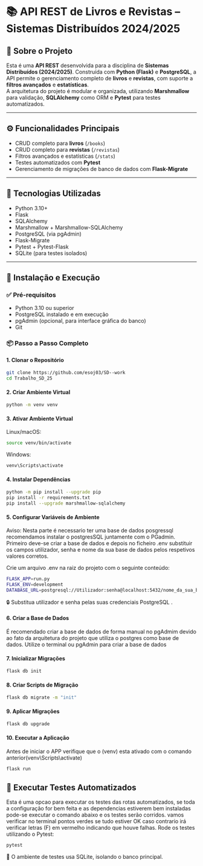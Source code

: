 # 📚 API REST de Livros e Revistas – Sistemas Distribuídos 2024/2025

## 📖 Sobre o Projeto

Esta é uma **API REST** desenvolvida para a disciplina de **Sistemas Distribuídos (2024/2025)**. Construída com **Python (Flask)** e **PostgreSQL**, a API permite o gerenciamento completo de **livros** e **revistas**, com suporte a **filtros avançados** e **estatísticas**.  
A arquitetura do projeto é modular e organizada, utilizando **Marshmallow** para validação, **SQLAlchemy** como ORM e **Pytest** para testes automatizados.

---

## ⚙️ Funcionalidades Principais

- CRUD completo para **livros** (`/books`)
- CRUD completo para **revistas** (`/revistas`)
- Filtros avançados e estatísticas (`/stats`)
- Testes automatizados com **Pytest**
- Gerenciamento de migrações de banco de dados com **Flask-Migrate**

---

## 🧰 Tecnologias Utilizadas

- Python 3.10+
- Flask
- SQLAlchemy
- Marshmallow + Marshmallow-SQLAlchemy
- PostgreSQL (via pgAdmin)
- Flask-Migrate
- Pytest + Pytest-Flask
- SQLite (para testes isolados)

---

## 🚀 Instalação e Execução

### ✅ Pré-requisitos

- Python 3.10 ou superior
- PostgreSQL instalado e em execução
- pgAdmin (opcional, para interface gráfica do banco)
- Git

### 📦 Passo a Passo Completo

#### 1. Clonar o Repositório

```bash
git clone https://github.com/esoj03/SD--work
cd Trabalho_SD_25
````
#### 2. Criar Ambiente Virtual
```bash
python -m venv venv
````
#### 3. Ativar Ambiente Virtual
   
Linux/macOS:
```bash
source venv/bin/activate
````
Windows:
```bash
venv\Scripts\activate
````

#### 4. Instalar Dependências
```bash
python -m pip install --upgrade pip
pip install -r requirements.txt
pip install --upgrade marshmallow-sqlalchemy
````

#### 5. Configurar Variáveis de Ambiente
Aviso: Nesta parte é necessario ter uma base de dados posgressql recomendamos instalar o postgresSQL juntamente com o PGadmin.
Primeiro deve-se criar a base de dados e depois no ficheiro .env substituir os campos utilizador, senha e nome da sua base de dados pelos respetivos valores corretos. 

Crie um arquivo .env na raiz do projeto com o seguinte conteúdo:
```bash
FLASK_APP=run.py
FLASK_ENV=development
DATABASE_URL=postgresql://Utilizador:senha@localhost:5432/nome_da_sua_base_de_dados
````
🔒 Substitua utilizador e senha pelas suas credenciais PostgreSQL .

#### 6. Criar a Base de Dados
É recomendado criar a base de dados de forma manual no pgAdmim devido ao fato da arquitetura do projeto que utiliza o postgres como base de dados.
Utilize o terminal ou pgAdmin para criar a base de dados

#### 7. Inicializar Migrações
```bash
flask db init
````

#### 8. Criar Scripts de Migração
```bash
flask db migrate -m "init"
````

#### 9. Aplicar Migrações
```bash
flask db upgrade
````

#### 10. Executar a Aplicação
Antes de iniciar o APP verifique que o (venv) esta ativado com o comando anterior(venv\Scripts\activate)
```bash
flask run
````

## 🧪 Executar Testes Automatizados
Esta é uma opcao para executar os testes das rotas automatizados, se toda a configuração for bem feita e as dependencias estiverem bem instaladas pode-se executar o comando abaixo e os testes serão corridos.
vamos verificar no terminal pontos verdes se tudo estiver OK caso contrario irá verificar letras (F) em vermelho indicando que houve falhas.
Rode os testes utilizando o Pytest:
````bash
pytest
````
🧪 O ambiente de testes usa SQLite, isolando o banco principal.
